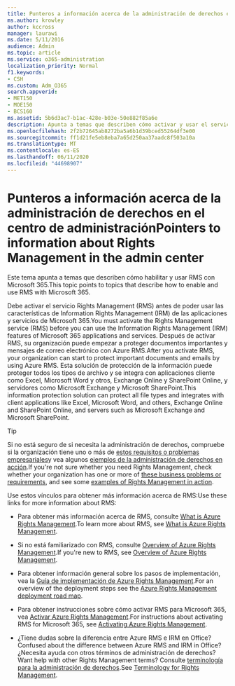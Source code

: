 ```yaml
---
title: Punteros a información acerca de la administración de derechos en el centro de administración
ms.author: krowley
author: kccross
manager: laurawi
ms.date: 5/11/2016
audience: Admin
ms.topic: article
ms.service: o365-administration
localization_priority: Normal
f1.keywords:
- CSH
ms.custom: Adm_O365
search.appverid:
- MET150
- MOE150
- BCS160
ms.assetid: 5b6d3ac7-b1ac-428e-b03e-50e882f85a6e
description: Apunta a temas que describen cómo activar y usar el servicio Rights Management con Microsoft 365.
ms.openlocfilehash: 2f2b72645ab8272ba5a6b1d39bced55264df3e00
ms.sourcegitcommit: ff1d21fe5eb8eba7a65d250aa37aadc8f503a10a
ms.translationtype: MT
ms.contentlocale: es-ES
ms.lasthandoff: 06/11/2020
ms.locfileid: "44698907"
---
```

# <a name="pointers-to-information-about-rights-management-in-the-admin-center"></a><span data-ttu-id="e821f-103">Punteros a información acerca de la administración de derechos en el centro de administración</span><span class="sxs-lookup"><span data-stu-id="e821f-103">Pointers to information about Rights Management in the admin center</span></span>

<span data-ttu-id="e821f-104">Este tema apunta a temas que describen cómo habilitar y usar RMS con Microsoft 365.</span><span class="sxs-lookup"><span data-stu-id="e821f-104">This topic points to topics that describe how to enable and use RMS with Microsoft 365.</span></span>
  
<span data-ttu-id="e821f-105">Debe activar el servicio Rights Management (RMS) antes de poder usar las características de Information Rights Management (IRM) de las aplicaciones y servicios de Microsoft 365.</span><span class="sxs-lookup"><span data-stu-id="e821f-105">You must activate the Rights Management service (RMS) before you can use the Information Rights Management (IRM) features of Microsoft 365 applications and services.</span></span> <span data-ttu-id="e821f-106">Después de activar RMS, su organización puede empezar a proteger documentos importantes y mensajes de correo electrónico con Azure RMS.</span><span class="sxs-lookup"><span data-stu-id="e821f-106">After you activate RMS, your organization can start to protect important documents and emails by using Azure RMS.</span></span> <span data-ttu-id="e821f-107">Esta solución de protección de la información puede proteger todos los tipos de archivo y se integra con aplicaciones cliente como Excel, Microsoft Word y otros, Exchange Online y SharePoint Online, y servidores como Microsoft Exchange y Microsoft SharePoint.</span><span class="sxs-lookup"><span data-stu-id="e821f-107">This information protection solution can protect all file types and integrates with client applications like Excel, Microsoft Word, and others, Exchange Online and SharePoint Online, and servers such as Microsoft Exchange and Microsoft SharePoint.</span></span>
  
> [!TIP]
> <span data-ttu-id="e821f-108">Si no está seguro de si necesita la administración de derechos, compruebe si la organización tiene uno o más de [estos requisitos o problemas empresariales](https://docs.microsoft.com/rights-management/understand-explore/azure-rms-problems-it-solves)y vea algunos [ejemplos de la administración de derechos en acción](https://docs.microsoft.com/rights-management/understand-explore/what-admins-users-see).</span><span class="sxs-lookup"><span data-stu-id="e821f-108">If you're not sure whether you need Rights Management, check whether your organization has one or more of [these business problems or requirements](https://docs.microsoft.com/rights-management/understand-explore/azure-rms-problems-it-solves), and see some [examples of Rights Management in action](https://docs.microsoft.com/rights-management/understand-explore/what-admins-users-see).</span></span> 
  
<span data-ttu-id="e821f-109">Use estos vínculos para obtener más información acerca de RMS:</span><span class="sxs-lookup"><span data-stu-id="e821f-109">Use these links for more information about RMS:</span></span>
  
- <span data-ttu-id="e821f-110">Para obtener más información acerca de RMS, consulte [What is Azure Rights Management](https://docs.microsoft.com/rights-management/understand-explore/what-is-azure-rms).</span><span class="sxs-lookup"><span data-stu-id="e821f-110">To learn more about RMS, see [What is Azure Rights Management](https://docs.microsoft.com/rights-management/understand-explore/what-is-azure-rms).</span></span>

- <span data-ttu-id="e821f-111">Si no está familiarizado con RMS, consulte [Overview of Azure Rights Management](https://docs.microsoft.com/rights-management/understand-explore/azure-rights-management).</span><span class="sxs-lookup"><span data-stu-id="e821f-111">If you're new to RMS, see [Overview of Azure Rights Management](https://docs.microsoft.com/rights-management/understand-explore/azure-rights-management).</span></span>

- <span data-ttu-id="e821f-112">Para obtener información general sobre los pasos de implementación, vea la [Guía de implementación de Azure Rights Management](https://docs.microsoft.com/rights-management/plan-design/deployment-roadmap).</span><span class="sxs-lookup"><span data-stu-id="e821f-112">For an overview of the deployment steps see the [Azure Rights Management deployment road map](https://docs.microsoft.com/rights-management/plan-design/deployment-roadmap).</span></span>

- <span data-ttu-id="e821f-113">Para obtener instrucciones sobre cómo activar RMS para Microsoft 365, vea [Activar Azure Rights Management](https://technet.microsoft.com/library/jj658941.aspx).</span><span class="sxs-lookup"><span data-stu-id="e821f-113">For instructions about activating RMS for Microsoft 365, see [Activating Azure Rights Management](https://technet.microsoft.com/library/jj658941.aspx).</span></span>

- <span data-ttu-id="e821f-114">¿Tiene dudas sobre la diferencia entre Azure RMS e IRM en Office?</span><span class="sxs-lookup"><span data-stu-id="e821f-114">Confused about the difference between Azure RMS and IRM in Office?</span></span> <span data-ttu-id="e821f-115">¿Necesita ayuda con otros términos de administración de derechos?</span><span class="sxs-lookup"><span data-stu-id="e821f-115">Want help with other Rights Management terms?</span></span> <span data-ttu-id="e821f-116">Consulte [terminología para la administración de derechos](https://technet.microsoft.com/library/dn595132.aspx).</span><span class="sxs-lookup"><span data-stu-id="e821f-116">See [Terminology for Rights Management](https://technet.microsoft.com/library/dn595132.aspx).</span></span>
